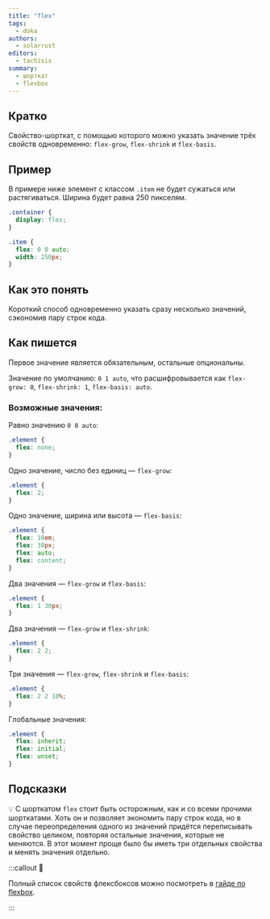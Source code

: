 ```yaml
---
title: "flex"
tags:
  - doka
authors:
  - solarrust
editors:
  - tachisis
summary:
  - шорткат
  - flexbox
---
```


## Кратко

Свойство-шорткат, с помощью которого можно указать значение трёх свойств одновременно: `flex-grow`, `flex-shrink` и `flex-basis`.

## Пример

В примере ниже элемент с классом `.item` не будет сужаться или растягиваться. Ширина будет равна 250 пикселям.

```css
.container {
  display: flex;
}

.item {
  flex: 0 0 auto;
  width: 250px;
}
```

## Как это понять

Короткий способ одновременно указать сразу несколько значений, сэкономив пару строк кода.

## Как пишется

Первое значение является обязательным, остальные опциональны.

Значение по умолчанию: `0 1 auto`, что расшифровывается как `flex-grow: 0`, `flex-shrink: 1`, `flex-basis: auto`.

### Возможные значения:

Равно значению `0 0 auto`:
```css
.element {
  flex: none;
}
```

Одно значение, число без единиц — `flex-grow`:
```css
.element {
  flex: 2;
}
```

Одно значение, ширина или высота — `flex-basis`:
```css
.element {
  flex: 10em;
  flex: 30px;
  flex: auto;
  flex: content;
}
```

Два значения — `flex-grow` и `flex-basis`:
```css
.element {
  flex: 1 30px;
}
```

Два значения — `flex-grow` и `flex-shrink`:
```css
.element {
  flex: 2 2;
}
```

Три значения — `flex-grow`, `flex-shrink` и `flex-basis`:
```css
.element {
  flex: 2 2 10%;
}
```

Глобальные значения:
```css
.element {
  flex: inherit;
  flex: initial;
  flex: unset;
}
```

## Подсказки

💡 С шорткатом `flex` стоит быть осторожным, как и со всеми прочими шорткатами. Хоть он и позволяет экономить пару строк кода, но в случае переопределения одного из значений придётся переписывать свойство целиком, повторяя остальные значения, которые не меняются. В этот момент проще было бы иметь три отдельных свойства и менять значения отдельно.

:::callout 📝

Полный список свойств флексбоксов можно посмотреть в [гайде по flexbox](/css/flexbox-guide/).

:::
